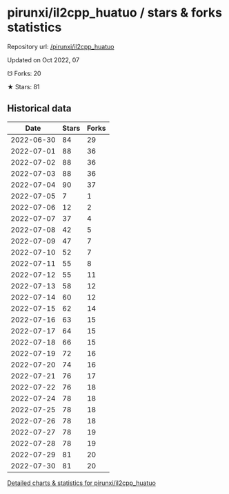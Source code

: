 # pirunxi/il2cpp_huatuo / stars & forks statistics

Repository url: [/pirunxi/il2cpp_huatuo](https://github.com/pirunxi/il2cpp_huatuo)

Updated on Oct 2022, 07

☋ Forks: 20

★ Stars: 81

## Historical data
| Date | Stars | Forks |
|------|-------|-------|
| 2022-06-30 | 84 | 29 | 
| 2022-07-01 | 88 | 36 | 
| 2022-07-02 | 88 | 36 | 
| 2022-07-03 | 88 | 36 | 
| 2022-07-04 | 90 | 37 | 
| 2022-07-05 | 7 | 1 | 
| 2022-07-06 | 12 | 2 | 
| 2022-07-07 | 37 | 4 | 
| 2022-07-08 | 42 | 5 | 
| 2022-07-09 | 47 | 7 | 
| 2022-07-10 | 52 | 7 | 
| 2022-07-11 | 55 | 8 | 
| 2022-07-12 | 55 | 11 | 
| 2022-07-13 | 58 | 12 | 
| 2022-07-14 | 60 | 12 | 
| 2022-07-15 | 62 | 14 | 
| 2022-07-16 | 63 | 15 | 
| 2022-07-17 | 64 | 15 | 
| 2022-07-18 | 66 | 15 | 
| 2022-07-19 | 72 | 16 | 
| 2022-07-20 | 74 | 16 | 
| 2022-07-21 | 76 | 17 | 
| 2022-07-22 | 76 | 18 | 
| 2022-07-24 | 78 | 18 | 
| 2022-07-25 | 78 | 18 | 
| 2022-07-26 | 78 | 18 | 
| 2022-07-27 | 78 | 19 | 
| 2022-07-28 | 78 | 19 | 
| 2022-07-29 | 81 | 20 | 
| 2022-07-30 | 81 | 20 | 


[Detailed charts & statistics for pirunxi/il2cpp_huatuo](https://reviewgithub.com/rep/pirunxi/il2cpp_huatuo)
